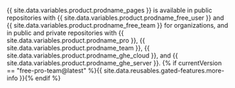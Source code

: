 {{ site.data.variables.product.prodname_pages }} is available in public repositories with {{ site.data.variables.product.prodname_free_user }} and {{ site.data.variables.product.prodname_free_team }} for organizations, and in public and private repositories with {{ site.data.variables.product.prodname_pro }}, {{ site.data.variables.product.prodname_team }}, {{ site.data.variables.product.prodname_ghe_cloud }}, and {{ site.data.variables.product.prodname_ghe_server }}. {% if currentVersion == "free-pro-team@latest" %}{{ site.data.reusables.gated-features.more-info }}{% endif %}
